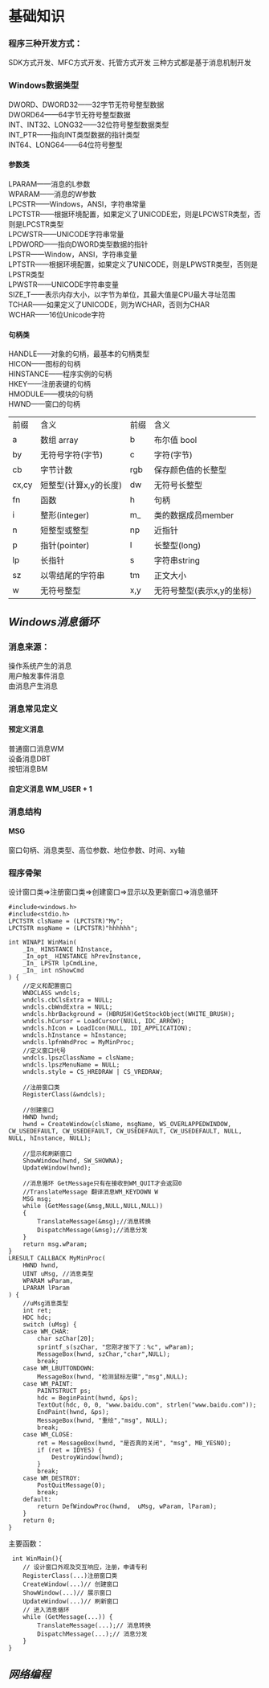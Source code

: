# 基础知识
### 程序三种开发方式：
SDK方式开发、MFC方式开发、托管方式开发
三种方式都是基于消息机制开发

### Windows数据类型
DWORD、DWORD32——32字节无符号整型数据<br>
DWORD64——64字节无符号整型数据<br>
INT、INT32、LONG32——32位符号整型数据类型<br>
INT_PTR——指向INT类型数据的指针类型<br>
INT64、LONG64——64位符号整型<br>
#### 参数类
LPARAM——消息的L参数<br>
WPARAM——消息的W参数<br>
LPCSTR——Windows，ANSI，字符串常量<br>
LPCTSTR——根据环境配置，如果定义了UNICODE宏，则是LPCWSTR类型，否则是LPCSTR类型<br>
LPCWSTR——UNICODE字符串常量<br>
LPDWORD——指向DWORD类型数据的指针<br>
LPSTR——Window，ANSI，字符串变量<br>
LPTSTR——根据环境配置，如果定义了UNICODE，则是LPWSTR类型，否则是LPSTR类型<br>
LPWSTR——UNICODE字符串变量<br>
SIZE_T——表示内存大小，以字节为单位，其最大值是CPU最大寻址范围<br>
TCHAR——如果定义了UNICODE，则为WCHAR，否则为CHAR<br>
WCHAR——16位Unicode字符<br>
#### 句柄类
HANDLE——对象的句柄，最基本的句柄类型<br>
HICON——图标的句柄<br>
HINSTANCE——程序实例的句柄<br>
HKEY——注册表键的句柄<br>
HMODULE——模块的句柄<br>
HWND——窗口的句柄<br>
<table><tr><td> 前缀 </td><td>含义</td><td>前缀</td><td>含义</td></tr>
    <tr><td> a </td><td>数组 array</td><td> b </td><td>布尔值 bool</td></tr> 
    <tr><td> by </td><td>无符号字符(字节)</td><td> c </td><td>字符(字节)</td></tr>
    <tr><td> cb </td><td>字节计数</td><td> rgb </td><td>保存颜色值的长整型</td></tr>
    <tr><td> cx,cy </td><td>短整型(计算x,y的长度)</td><td> dw </td><td>无符号长整型</td></tr>
    <tr><td> fn </td><td>函数</td><td> h </td><td>句柄</td></tr>
    <tr><td> i </td><td>整形(integer)</td><td> m_ </td><td>类的数据成员member</td></tr>
    <tr><td> n </td><td>短整型或整型</td><td> np </td><td>近指针</td></tr>
    <tr><td> p </td><td>指针(pointer)</td><td> l </td><td>长整型(long)</td></tr>
    <tr><td> lp </td><td>长指针</td><td> s </td><td>字符串string</td></tr>
    <tr><td> sz </td><td>以零结尾的字符串</td><td> tm </td><td>正文大小</td></tr>
    <tr><td> w </td><td>无符号整型</td><td> x,y </td><td>无符号整型(表示x,y的坐标)</td></tr>
</table>



## ***Windows消息循环***
### 消息来源：
操作系统产生的消息<br>
用户触发事件消息<br>
由消息产生消息<br>

### 消息常见定义
#### 预定义消息
普通窗口消息WM<br>
设备消息DBT<br>
按钮消息BM<br>
#### 自定义消息 WM_USER + 1

### 消息结构
#### MSG
窗口句柄、消息类型、高位参数、地位参数、时间、xy轴


### 程序骨架
设计窗口类=>注册窗口类=>创建窗口=>显示以及更新窗口=>消息循环
```
#include<windows.h>
#include<stdio.h>
LPCTSTR clsName = (LPCTSTR)"My";
LPCTSTR msgName = (LPCTSTR)"hhhhhh";

int WINAPI WinMain(
    _In_ HINSTANCE hInstance,
    _In_opt_ HINSTANCE hPrevInstance,
    _In_ LPSTR lpCmdLine,
    _In_ int nShowCmd
) {
    //定义和配置窗口
    WNDCLASS wndcls;
    wndcls.cbClsExtra = NULL;
    wndcls.cbWndExtra = NULL;
    wndcls.hbrBackground = (HBRUSH)GetStockObject(WHITE_BRUSH);
    wndcls.hCursor = LoadCursor(NULL, IDC_ARROW);
    wndcls.hIcon = LoadIcon(NULL, IDI_APPLICATION);
    wndcls.hInstance = hInstance;
    wndcls.lpfnWndProc = MyMinProc;
    //定义窗口代号
    wndcls.lpszClassName = clsName;
    wndcls.lpszMenuName = NULL;
    wndcls.style = CS_HREDRAW | CS_VREDRAW;

    //注册窗口类
    RegisterClass(&wndcls);

    //创建窗口
    HWND hwnd;
    hwnd = CreateWindow(clsName, msgName, WS_OVERLAPPEDWINDOW, CW_USEDEFAULT, CW_USEDEFAULT, CW_USEDEFAULT, CW_USEDEFAULT, NULL, NULL, hInstance, NULL);

    //显示和刷新窗口
    ShowWindow(hwnd, SW_SHOWNA);
    UpdateWindow(hwnd);

    //消息循环 GetMessage只有在接收到WM_QUIT才会返回0
    //TranslateMessage 翻译消息WM_KEYDOWN W
    MSG msg;
    while (GetMessage(&msg,NULL,NULL,NULL))
    {
        TranslateMessage(&msg);//消息转换
        DispatchMessage(&msg);//消息分发
    }
    return msg.wParam;
}
LRESULT CALLBACK MyMinProc(
    HWND hwnd,
    UINT uMsg, //消息类型
    WPARAM wParam,
    LPARAM lParam
) {
    //uMsg消息类型
    int ret;
    HDC hdc;
    switch (uMsg) {
    case WM_CHAR:
        char szChar[20];
        sprintf_s(szChar, "您刚才按下了：%c", wParam);
        MessageBox(hwnd, szChar,"char",NULL);
        break;
    case WM_LBUTTONDOWN:
        MessageBox(hwnd, "检测鼠标左键","msg",NULL);
    case WM_PAINT:
        PAINTSTRUCT ps;
        hdc = BeginPaint(hwnd, &ps);
        TextOut(hdc, 0, 0, "www.baidu.com", strlen("www.baidu.com"));
        EndPaint(hwnd, &ps);
        MessageBox(hwnd, "重绘","msg", NULL);
        break;
    case WM_CLOSE:
        ret = MessageBox(hwnd, "是否真的关闭", "msg", MB_YESNO);
        if (ret = IDYES) {
            DestroyWindow(hwnd);
        }
        break;
    case WM_DESTROY:
        PostQuitMessage(0);
        break;
    default:
        return DefWindowProc(hwnd,  uMsg, wParam, lParam);
    }
    return 0;
}
```
主要函数：
```
 int WinMain(){
    // 设计窗口外观及交互响应，注册，申请专利
    RegisterClass(...)注册窗口类
    CreateWindow(...)// 创建窗口
    ShowWindow(...)// 展示窗口
    UpdateWindow(...)// 刷新窗口
    // 进入消息循环
    while (GetMessage(...)) {
        TranslateMessage(...);// 消息转换
        DispatchMessage(...);// 消息分发
    }
}
```
## ***网络编程***




